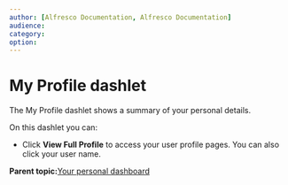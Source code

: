 ```yaml
---
author: [Alfresco Documentation, Alfresco Documentation]
audience: 
category: 
option: 
---
```


# My Profile dashlet

The My Profile dashlet shows a summary of your personal details.

On this dashlet you can:

-   Click **View Full Profile** to access your user profile pages. You can also click your user name.


**Parent topic:**[Your personal dashboard](../concepts/dashboard-use.md)

